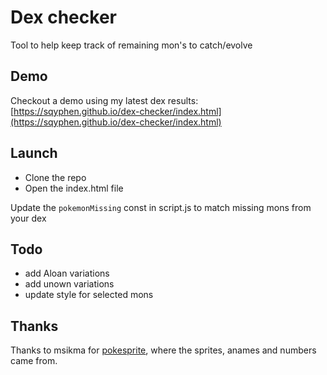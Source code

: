 # Dex checker

Tool to help keep track of remaining mon's to catch/evolve

## Demo

Checkout a demo using my latest dex results: [https://sqyphen.github.io/dex-checker/index.html](https://sqyphen.github.io/dex-checker/index.html)

## Launch 

- Clone the repo
- Open the index.html file


Update the ```pokemonMissing``` const in script.js to match missing mons from your dex


## Todo

+ add Aloan variations
+ add unown variations
+ update style for selected mons


## Thanks

Thanks to msikma for [pokesprite](https://github.com/msikma/pokesprite), where the sprites, anames and numbers came from.
